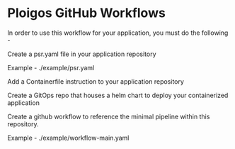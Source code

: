# Ploigos GitHub Workflows

In order to use this workflow for your application, you must do the following -

Create a psr.yaml file in your application repository

Example - ./example/psr.yaml

Add a Containerfile instruction to your application repository

Create a GitOps repo that houses a helm chart to deploy your containerized application

Create a github workflow to reference the minimal pipeline within this repository.

Example - ./example/workflow-main.yaml
